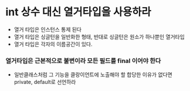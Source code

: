 # int 상수 대신 열거타입을 사용하라
- 열거 타입은 인스턴스 통제 된다
- 열거 타입은 싱글턴을 일반화한 형태, 반대로 싱글턴은 원소가 하나뿐인 열거타입
- 열거 타입은 각자의 이름공간이 있다.

### 열거타입은 근본적으로 불변이라 모든 필드를 final 이어야 한다
- 일반클래스처럼 그 기능을 클랑이언트에 노출해야 할 합당한 이유가 없다면 private, default로 선언하라
